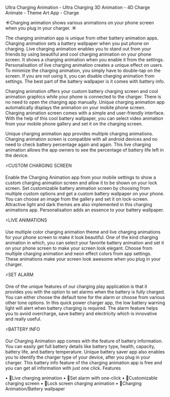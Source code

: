 Ultra Charging Animation - Ultra Charging 3D Animation - 4D Charge Animate - Theme Art App - Charge

☀Charging animation shows various animations on your phone screen when you plug in your charger. ☀

The charging animation app is unique from other battery animation apps. Charging animation sets a battery wallpaper when you put phone on charging. Live charging animation enables you to stand out from your friends by using beautiful and cool charging animation on your phone screen. It shows a charging animation when you enable it from the settings. Personalisation of live charging animation creates a unique effect on users. To minimize the charging animation, you simply have to double-tap on the screen. If you are not using it, you can disable charging animation from settings. The best part of the battery wallpaper is it comes with battery info.

Charging animation offers your custom battery charging screen and cool animation graphics while your phone is connected to the charger. There is no need to open the charging app manually. Unique charging animation app automatically displays the animation on your mobile phone screen. Charging animation screen comes with a simple and user-friendly interface. With the help of this cool battery wallpaper, you can select video animation from your mobile phone gallery and set it on the charging screen.

Unique charging animation app provides multiple charging animations. Charging animation screen is compatible with all android devices and no need to check battery percentage again and again. This live charging animation allows the app owners to see the percentage of battery life left in the device.

⚡CUSTOM CHARGING SCREEN

Enable the Charging Animation app from your mobile settings to show a custom charging animation screen and allow it to be shown on your lock screen. Set customizable battery animation screen by choosing from multiple custom options and get a custom battery wallpaper on your phone. You can choose an image from the gallery and set it on lock-screen. Attractive light and dark themes are also implemented in this charging animations app. Personalisation adds an essence to your battery wallpaper.

⚡LIVE ANIMATIONS

Use multiple color charging animation theme and live charging animations for your phone screen to make it look beautiful. One of the kind charging animation in which, you can select your favorite battery animation and set it on your phone screen to make your screen look elegant. Choose from multiple charging animation and neon effect colors from app settings. These animations make your screen look awesome when you plug in your charger.

⚡SET ALARM

One of the unique features of our charging play application is that it provides you with the option to set alarms when the battery is fully charged. You can either choose the default tone for the alarm or choose from various other tone options. In this quick power charger app, the low battery warning light will alert when battery charging is required. The alarm feature helps you to avoid overcharge, save battery and electricity which is innovative and really useful.

⚡BATTERY INFO

Our Charging Animation app comes with the feature of battery information. You can easily get full battery details like battery type, health, capacity, battery life, and battery temperature. Unique battery saver app also enables you to identify the charger type of your device, after you plug in your charger. This battery info feature of the charging animation app is free and you can get all information with just one click.
Features

• 🔋Live charging animation
• 🔋Set alarm with one-click
• 🔋Customizable charging screen
• 🔋Lock screen charging animation
• 🔋Charging Animation/Battery wallpaper
